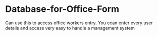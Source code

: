 # Database-for-Office-Form
Can use this to access office workers entry.
You ccan enter every user details and access very easy to handle a management system
